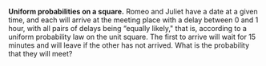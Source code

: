 **Uniform probabilities on a square.** Romeo and Juliet have a date at a given time, and each will arrive at the meeting place with a delay between 0 and 1 hour, with all pairs of delays being “equally likely," that is, according to a uniform probability law on the unit square. The first to arrive will wait for 15 minutes and will leave if the other has not arrived. What is the probability that they will meet?